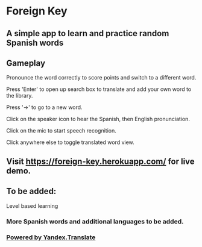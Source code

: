 # Foreign Key
## A simple app to learn and practice random Spanish words

## Gameplay
Pronounce the word correctly to score points and switch to a different word.

Press 'Enter' to open up search box to translate and add your own word to the library.

Press '→' to go to a new word.

Click on the speaker icon to hear the Spanish, then English pronunciation.

Click on the mic to start speech recognition.

Click anywhere else to toggle translated word view.

## Visit https://foreign-key.herokuapp.com/ for live demo.

## To be added: 
Level based learning 

### More Spanish words and additional languages to be added.

### [Powered by Yandex.Translate](http://translate.yandex.com/)
